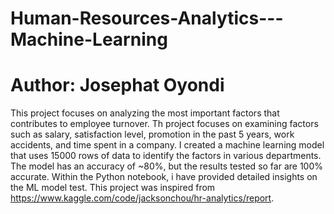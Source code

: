 # Human-Resources-Analytics---Machine-Learning
# Author: Josephat Oyondi
This project focuses on analyzing the most important factors that contributes to employee turnover. Th project focuses on examining factors such as salary, satisfaction level, promotion in the past 5 years, work accidents, and time spent in a company. I created a machine learning model that uses 15000 rows of data to identify the factors in various departments. The model has an accuracy of ~80%, but the results tested so far are 100% accurate.  Within the Python notebook, i have provided detailed insights on the ML model test. This project was inspired from https://www.kaggle.com/code/jacksonchou/hr-analytics/report.  
